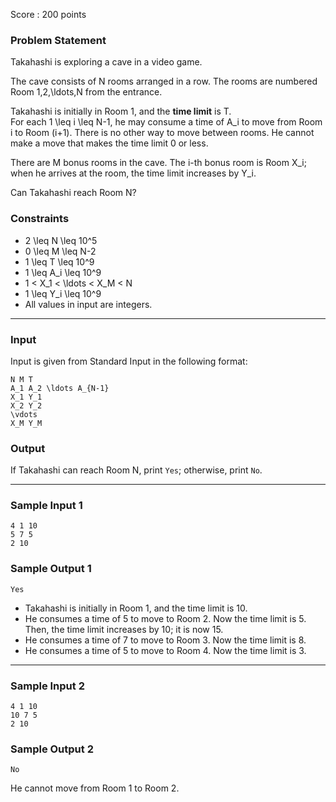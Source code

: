 Score : 200 points

### Problem Statement

Takahashi is exploring a cave in a video game.

The cave consists of N rooms arranged in a row. The rooms are numbered Room 1,2,\ldots,N from the entrance.

Takahashi is initially in Room 1, and the **time limit** is T.  
For each 1 \leq i \leq N-1, he may consume a time of A\_i to move from Room i to Room (i+1). There is no other way to move between rooms.
He cannot make a move that makes the time limit 0 or less.

There are M bonus rooms in the cave. The i-th bonus room is Room X\_i; when he arrives at the room, the time limit increases by Y\_i.

Can Takahashi reach Room N?

### Constraints

* 2 \leq N \leq 10^5
* 0 \leq M \leq N-2
* 1 \leq T \leq 10^9
* 1 \leq A\_i \leq 10^9
* 1 < X\_1 < \ldots < X\_M < N
* 1 \leq Y\_i \leq 10^9
* All values in input are integers.

---

### Input

Input is given from Standard Input in the following format:

```
N M T
A_1 A_2 \ldots A_{N-1}
X_1 Y_1
X_2 Y_2
\vdots
X_M Y_M
```

### Output

If Takahashi can reach Room N, print `Yes`; otherwise, print `No`.

---

### Sample Input 1

```
4 1 10
5 7 5
2 10
```

### Sample Output 1

```
Yes
```

* Takahashi is initially in Room 1, and the time limit is 10.
* He consumes a time of 5 to move to Room 2. Now the time limit is 5. Then, the time limit increases by 10; it is now 15.
* He consumes a time of 7 to move to Room 3. Now the time limit is 8.
* He consumes a time of 5 to move to Room 4. Now the time limit is 3.

---

### Sample Input 2

```
4 1 10
10 7 5
2 10
```

### Sample Output 2

```
No
```

He cannot move from Room 1 to Room 2.